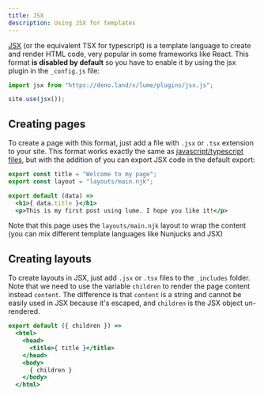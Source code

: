 ```yaml
---
title: JSX
description: Using JSX for templates
---
```


[JSX](https://facebook.github.io/jsx/) (or the equivalent TSX for typescript) is a template language to create and render HTML code, very popular in some frameworks like React. This format **is disabled by default** so you have to enable it by using the jsx plugin in the `_config.js` file:

```js
import jsx from "https://deno.land/x/lume/plugins/jsx.js";

site.use(jsx());
```

## Creating pages

To create a page with this format, just add a file with `.jsx` or `.tsx` extension to your site. This format works exactly the same as [javascript/typescript files](/plugins/modules), but with the addition of you can export JSX code in the default export:

```jsx
export const title = "Welcome to my page";
export const layout = "layouts/main.njk";

export default (data) => 
  <h1>{ data.title }</h1>
  <p>This is my first post using lume. I hope you like it!</p>
```

Note that this page uses the `layouts/main.njk` layout to wrap the content (you can mix different template languages like Nunjucks and JSX)

## Creating layouts

To create layouts in JSX, just add `.jsx` or `.tsx` files to the `_includes` folder. Note that we need to use the variable `children` to render the page content instead `content`. The difference is that `content` is a string and cannot be easily used in JSX because it's escaped, and `children` is the JSX object un-rendered.

```jsx
export default ({ children }) =>
  <html>
    <head>
      <title>{ title }</title>
    </head>
    <body>
      { children }
    </body>
  </html>
```
